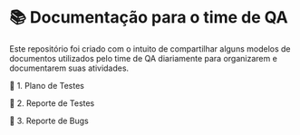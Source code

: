# 📚 Documentação para o time de QA

Este repositório foi criado com o intuito de compartilhar alguns modelos de documentos utilizados pelo time de QA diariamente para organizarem e documentarem suas atividades.

📘 1. Plano de Testes

📗 2. Reporte de Testes

📙 3. Reporte de Bugs